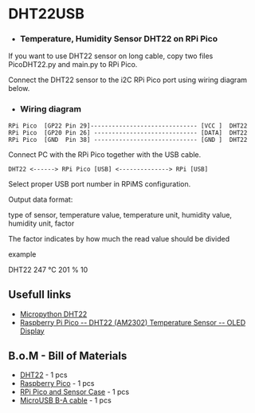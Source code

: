 # DHT22USB

- ### Temperature, Humidity Sensor DHT22 on RPi Pico
If you want to use DHT22 sensor on long cable, copy two files PicoDHT22.py and main.py to RPi Pico.

Connect the DHT22 sensor to the i2C RPi Pico port using wiring diagram below.

 - ### Wiring diagram
```
RPi Pico  [GP22 Pin 29]------------------------------ [VCC ]  DHT22
RPi Pico  [GP20 Pin 26] ----------------------------- [DATA]  DHT22
RPi Pico  [GND  Pin 38] ----------------------------- [GND ]  DHT22
```
Connect PC with the RPi Pico together with the USB cable.
```
DHT22 <------> RPi Pico [USB] <--------------> RPi [USB]
```
Select proper USB port number in RPiMS configuration.

Output data format:

type of sensor, temperature value, temperature unit, humidity value, humidity unit, factor

The factor indicates by how much the read value should be divided

example 

DHT22 247 °C 201 % 10


## Usefull links

* [Micropython DHT22](https://github.com/danjperron/PicoDHT22/blob/main/DHT22.py)
* [Raspberry Pi Pico -- DHT22 (AM2302) Temperature Sensor -- OLED Display](https://www.instructables.com/Raspberry-Pi-Pico-DHT22-AM2302-Temperature-Sensor-/)

## B.o.M - Bill of Materials

* [DHT22](https://botland.store/multifunctional-sensors/4920-temperature-and-humidity-sensor-dht22-am2302-module-cables-waveshare-11092-5903351242479.html) - 1 pcs
* [Raspberry Pico](https://botland.store/raspberry-pi-pico-modules-and-kits/18767-raspberry-pi-pico-rp2040-arm-cortex-m0-0617588405587.html) - 1 pcs
* [RPi Pico and Sensor Case](https://www.tme.eu/pl/en/details/pp73g/enclosures-for-alarms-and-sensors/supertronic/) - 1 pcs
* [MicroUSB B-A cable](https://botland.store/usb-20-cables/6417-microusb-b-a-cable-in-white-braid-esperanza-eb181w-2m-5901299920107.html) - 1 pcs
